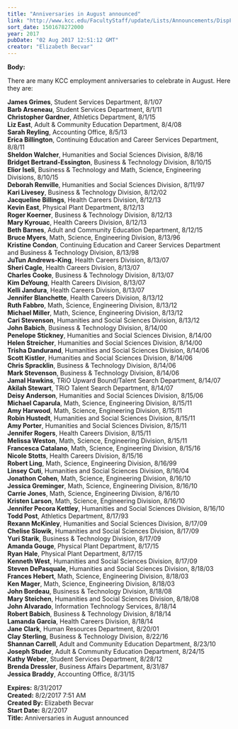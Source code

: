 ```yaml
---
title: "Anniversaries in August announced"
link: "http://www.kcc.edu/FacultyStaff/update/Lists/Announcements/DispForm.aspx?ID=2478"
sort_date: 1501678272000
year: 2017
pubDate: "02 Aug 2017 12:51:12 GMT"
creator: "Elizabeth Becvar"
---
```


<div><b>Body:</b> <div class="ExternalClassD1B362E325224D68B6424E39AA4A3565"><p>​There are many KCC employment anniversaries to celebrate in August. Here they are:</p>
<p><strong>James Grimes</strong>, Student Services Department, 8/1/07<br /><strong>Barb Arseneau</strong>, Student Services Department, 8/1/11<br /><strong>Christopher Gardner</strong>, Athletics Department, 8/1/15<br /><strong>Liz East</strong>, Adult &amp; Community Education Department, 8/4/08<br /><strong>Sarah Reyling</strong>, Accounting Office, 8/5/13<br /><strong>Erica Billington</strong>, Continuing Education and Career Services Department, 8/8/11<br /><strong>Sheldon Walcher</strong>, Humanities and Social Sciences Division, 8/8/16<br /><strong>Bridget Bertrand-Essington</strong>, Business &amp; Technology Division, 8/10/15<br /><strong>Elior Iseli</strong>, Business &amp; Technology and Math, Science, Engineering Divisions, 8/10/15<br /><strong>Deborah Renville</strong>, Humanities and Social Sciences Division, 8/11/97<br /><strong>Kari Livesey</strong>, Business &amp; Technology Division, 8/12/02<br /><strong>Jacqueline Billings</strong>, Health Careers Division, 8/12/13<br /><strong>Kevin East</strong>, Physical Plant Department, 8/12/13<br /><strong>Roger Koerner</strong>, Business &amp; Technology Division, 8/12/13<br /><strong>Mary Kyrouac</strong>, Health Careers Division, 8/12/13<br /><strong>Beth Barnes</strong>, Adult and Community Education Department, 8/12/15<br /><strong>Bruce Myers</strong>, Math, Science, Engineering Division, 8/13/96<br /><strong>Kristine Condon</strong>, Continuing Education and Career Services Department and Business &amp; Technology Division, 8/13/98<br /><strong>JuTun Andrews-King</strong>, Health Careers Division, 8/13/07<br /><strong>Sheri Cagle</strong>, Health Careers Division, 8/13/07<br /><strong>Charles Cooke</strong>, Business &amp; Technology Division, 8/13/07<br /><strong>Kim DeYoung</strong>, Health Careers Division, 8/13/07<br /><strong>Kelli Jandura</strong>, Health Careers Division, 8/13/07<br /><strong>Jennifer Blanchette</strong>, Health Careers Division, 8/13/12<br /><strong>Ruth Fabbro</strong>, Math, Science, Engineering Division, 8/13/12<br /><strong>Michael Miller</strong>, Math, Science, Engineering Division, 8/13/12<br /><strong>Cari Stevenson</strong>, Humanities and Social Sciences Division, 8/13/12 <br /><strong>John Babich</strong>, Business &amp; Technology Division, 8/14/00<br /><strong>Penelope Stickney</strong>, Humanities and Social Sciences Division, 8/14/00<br /><strong>Helen Streicher</strong>, Humanities and Social Sciences Division, 8/14/00<br /><strong>Trisha Dandurand</strong>, Humanities and Social Sciences Division, 8/14/06<br /><strong>Scott Kistler</strong>, Humanities and Social Sciences Division, 8/14/06<br /><strong>Chris Spracklin</strong>, Business &amp; Technology Division, 8/14/06<br /><strong>Mark Stevenson</strong>, Business &amp; Technology Division, 8/14/06<br /><strong>Jamal Hawkins</strong>, TRiO Upward Bound/Talent Search Department, 8/14/07<br /><strong>Akilah Stewart</strong>, TRiO Talent Search Department, 8/14/07<br /><strong>Deisy Anderson</strong>, Humanities and Social Sciences Division, 8/15/06<br /><strong>Michael Caparula</strong>, Math, Science, Engineering Division, 8/15/11<br /><strong>Amy Harwood</strong>, Math, Science, Engineering Division, 8/15/11<br /><strong>Robin Hustedt</strong>, Humanities and Social Sciences Division, 8/15/11<br /><strong>Amy Porter</strong>, Humanities and Social Sciences Division, 8/15/11<br /><strong>Jennifer Rogers</strong>, Health Careers Division, 8/15/11<br /><strong>Melissa Weston</strong>, Math, Science, Engineering Division, 8/15/11<br /><strong>Francesca Catalano</strong>, Math, Science, Engineering Division, 8/15/16<br /><strong>Nicole Stotts</strong>, Health Careers Division, 8/15/16<br /><strong>Robert Ling</strong>, Math, Science, Engineering Division, 8/16/99<br /><strong>Linsey Cuti</strong>, Humanities and Social Sciences Division, 8/16/04<br /><strong>Jonathon Cohen</strong>, Math, Science, Engineering Division, 8/16/10<br /><strong>Jessica Greminger</strong>, Math, Science, Engineering Division, 8/16/10<br /><strong>Carrie Jones</strong>, Math, Science, Engineering Division, 8/16/10<br /><strong>Kristen Larson</strong>, Math, Science, Engineering Division, 8/16/10<br /><strong>Jennifer Pecora Kettley</strong>, Humanities and Social Sciences Division, 8/16/10<br /><strong>Todd Post</strong>, Athletics Department, 8/17/93<br /><strong>Rexann McKinley</strong>, Humanities and Social Sciences Division, 8/17/09<br /><strong>Chelise Slowik</strong>, Humanities and Social Sciences Division, 8/17/09<br /><strong>Yuri Starik</strong>, Business &amp; Technology Division, 8/17/09<br /><strong>Amanda Gouge</strong>, Physical Plant Department, 8/17/15<br /><strong>Ryan Hale</strong>, Physical Plant Department, 8/17/15<br /><strong>Kenneth West</strong>, Humanities and Social Sciences Division, 8/17/09<br /><strong>Steven DePasquale</strong>, Humanities and Social Sciences Division, 8/18/03<br /><strong>Frances Hebert</strong>, Math, Science, Engineering Division, 8/18/03<br /><strong>Ken Mager</strong>, Math, Science, Engineering Division, 8/18/03<br /><strong>John Bordeau</strong>, Business &amp; Technology Division, 8/18/08<br /><strong>Mary Steichen</strong>, Humanities and Social Sciences Division, 8/18/08<br /><strong>John Alvarado</strong>, Information Technology Services, 8/18/14<br /><strong>Robert Babich</strong>, Business &amp; Technology Division, 8/18/14<br /><strong>Lamanda Garcia</strong>, Health Careers Division, 8/18/14<br /><strong>Jane Clark</strong>, Human Resources Department, 8/20/01<br /><strong>Clay Sterling</strong>, Business &amp; Technology Division, 8/22/16<br /><strong>Shannan Carrell</strong>, Adult and Community Education Department, 8/23/10<br /><strong>Joseph Studer</strong>, Adult &amp; Community Education Department, 8/24/15<br /><strong>Kathy Weber</strong>, Student Services Department, 8/28/12 <br /><strong>Brenda Dressler</strong>, Business Affairs Department, 8/31/87<br /><strong>Jessica Braddy</strong>, Accounting Office, 8/31/15<br /></p></div></div>
<div><b>Expires:</b> 8/31/2017</div>
<div><b>Created:</b> 8/2/2017 7:51 AM</div>
<div><b>Created By:</b> Elizabeth Becvar</div>
<div><b>Start Date:</b> 8/2/2017</div>
<div><b>Title:</b> Anniversaries in August announced</div>
